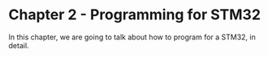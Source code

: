 # Chapter 2 - Programming for STM32

In this chapter, we are going to talk about how to program for a STM32, in detail.